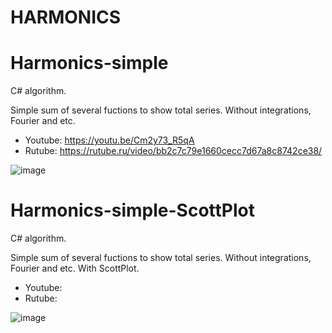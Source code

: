 # HARMONICS

# Harmonics-simple

C# algorithm.

Simple sum of several fuctions to show total series. Without integrations, Fourier and etc.

- Youtube: https://youtu.be/Cm2y73_R5qA
- Rutube: https://rutube.ru/video/bb2c7c79e1660cecc7d67a8c8742ce38/

![image](https://github.com/user-attachments/assets/fd8248d0-b23d-4142-a5fc-7acfe01e1353)


# Harmonics-simple-ScottPlot

C# algorithm.

Simple sum of several fuctions to show total series. Without integrations, Fourier and etc. With ScottPlot.

- Youtube: 
- Rutube: 

![image](https://github.com/user-attachments/assets/d45fcf0c-a6fc-40dc-97b6-e7fb08137fc6)
